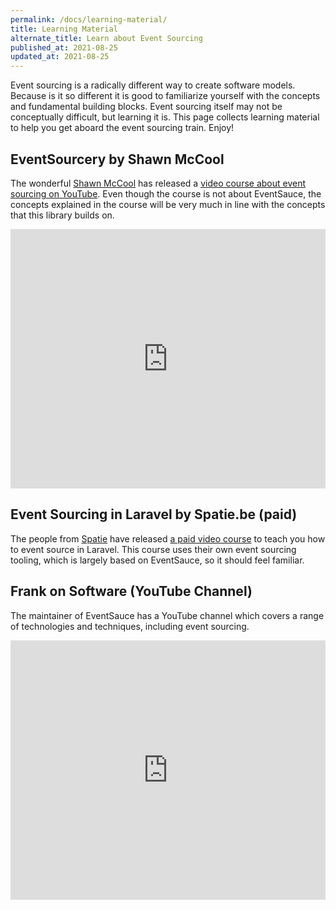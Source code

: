 ```yaml
---
permalink: /docs/learning-material/
title: Learning Material
alternate_title: Learn about Event Sourcing
published_at: 2021-08-25
updated_at: 2021-08-25
---
```


Event sourcing is a radically different way to create software models. Because
is it so different it is good to familiarize yourself with the concepts and
fundamental building blocks. Event sourcing itself may not be conceptually
difficult, but learning it is. This page collects learning material to help
you get aboard the event sourcing train. Enjoy!

## EventSourcery by Shawn McCool

The wonderful [Shawn McCool](https://twitter.com/ShawnMcCool) has released a [video course about event sourcing
on YouTube](https://youtube.com/playlist?list=PLQuwqoolg4aI6v1GvtRg3NgT0PBBHVqii). Even though the course is not about EventSauce, the concepts explained
in the course will be very much in line with the concepts that this library builds on.

<iframe width="100%" height="415" class="mb-8" src="https://www.youtube.com/embed/videoseries?list=PLQuwqoolg4aI6v1GvtRg3NgT0PBBHVqii" title="YouTube video player" frameborder="0" allow="accelerometer; autoplay; clipboard-write; encrypted-media; gyroscope; picture-in-picture" allowfullscreen></iframe>

## Event Sourcing in Laravel by Spatie.be (paid)

The people from [Spatie](https://spatie.be) have released
[a paid video course](https://spatie.be/videos/event-sourcing-in-laravel) to
teach you how to event source in Laravel. This course uses their own event sourcing
tooling, which is largely based on EventSauce, so it should feel familiar.

## Frank on Software (YouTube Channel)

The maintainer of EventSauce has a YouTube channel which covers a range of technologies
and techniques, including event sourcing.

<iframe width="100%" height="415" src="https://www.youtube.com/embed/xHbP3bshU3U" title="YouTube video player" frameborder="0" allow="accelerometer; autoplay; clipboard-write; encrypted-media; gyroscope; picture-in-picture" allowfullscreen></iframe>
